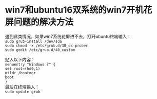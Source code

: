 # win7和ubuntu16双系统的win7开机花屏问题的解决方法

遇到此类情况，如果win7系统花屏进不去，打开ubuntu终端输入：<br />
 `sudo grub-install /dev/sda`<br />
 `sudo chmod -x /etc/grub.d/30_os-prober`<br />
 `sudo gedit /etc/grub.d/40_custom`<br />
 
 贴入以下内容：<br />
 `menuentry "Windows 7" {`<br />
 `set root=(hd0,1)`<br />
 `ntldr /bootmgr`<br />
 `boot`<br />
 `}`<br />
 最后在终端输入：<br />
 `sudo update-grub`<br />

